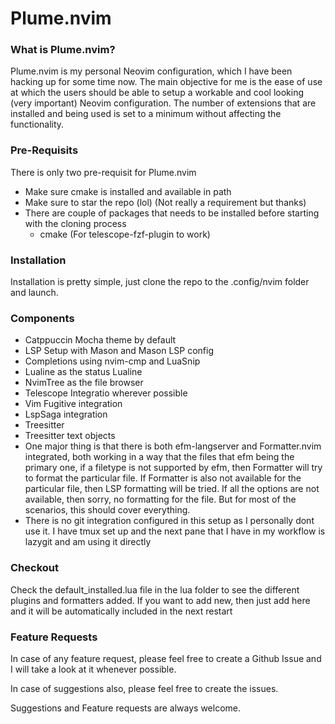 # Plume.nvim

### What is Plume.nvim?

Plume.nvim is my personal Neovim configuration, which I have been hacking up for some time now. The main objective for me is the ease of use at which the users should be able to setup a workable and cool looking (very important) Neovim configuration. The number of extensions that are installed and being used is set to a minimum without affecting the functionality.

### Pre-Requisits

There is only two pre-requisit for Plume.nvim

- Make sure cmake is installed and available in path
- Make sure to star the repo (lol) (Not really a requirement but thanks)
- There are couple of packages that needs to be installed before starting with the cloning process
    - cmake (For telescope-fzf-plugin to work)

### Installation

Installation is pretty simple, just clone the repo to the .config/nvim folder and launch.

### Components

- Catppuccin Mocha theme by default
- LSP Setup with Mason and Mason LSP config
- Completions using nvim-cmp and LuaSnip
- Lualine as the status Lualine
- NvimTree as the file browser
- Telescope Integratio wherever possible
- Vim Fugitive integration
- LspSaga integration
- Treesitter
- Treesitter text objects
- One major thing is that there is both efm-langserver and Formatter.nvim integrated, both working in a way that the files that efm being the primary one, if a filetype is not supported by efm, then Formatter will try to format the particular file. If Formatter is also not available for the particular file, then LSP formatting will be tried. If all the options are not available, then sorry, no formatting for the file. But for most of the scenarios, this should cover everything.
- There is no git integration configured in this setup as I personally dont use it. I have tmux set up and the next pane that I have in my workflow is lazygit and am using it directly

### Checkout

Check the default_installed.lua file in the lua folder to see the different plugins and formatters added. If you want to add new, then just add here and it will be automatically included in the next restart

### Feature Requests

In case of any feature request, please feel free to create a Github Issue and I will take a look at it whenever possible.

In case of suggestions also, please feel free to create the issues.

Suggestions and Feature requests are always welcome.
